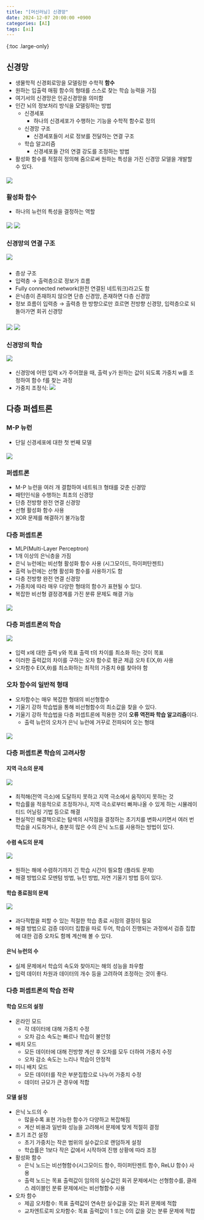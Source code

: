 ```yaml
---
title: "[머신러닝] 신경망"
date: 2024-12-07 20:00:00 +0900
categories: [AI]
tags: [ai]
---
```


{:toc .large-only}

## 신경망

- 생물학적 신경회로망을 모델링한 수학적 **함수**
- 원하는 입출력 매핑 함수의 형태를 스스로 찾는 학습 능력을 가짐
- 여기서의 신경망은 인공신경망을 의미함
- 인간 뇌의 정보처리 방식을 모델링하는 방법
  - 신경세포
    - 하나의 신경세포가 수행하는 기능을 수학적 함수로 정의
  - 신경망 구조
    - 신경세포들이 서로 정보를 전달하는 연결 구조
  - 학습 알고리즘
    - 신경세포들 간의 연결 강도를 조정하는 방법
- 활성화 함수를 적절히 정의해 줌으로써 원하는 특성을 가진 신경망 모델을 개발할 수 있다.

<img src="../../assets/img/blog/2024-12-07-neural-networks_01.png" style="margin-top:5px;">

### 활성화 함수

- 하나의 뉴런의 특성을 결정하는 역할

<img src="../../assets/img/blog/2024-12-07-neural-networks_02.png" style="margin-top:5px;">

<img src="../../assets/img/blog/2024-12-07-neural-networks_03.png" style="margin-top:5px;">

### 신경망의 연결 구조

<img src="../../assets/img/blog/2024-12-07-neural-networks_04.png" style="margin-bottom:10px;">

- 층상 구조
- 입력층 → 출력층으로 정보가 흐름
- Fully connected network(완전 연결된 네트워크)라고도 함
- 은닉층이 존재하지 않으면 단층 신경망, 존재하면 다층 신경망
- 정보 흐름이 입력층 → 출력층 한 방향으로만 흐르면 전방향 신경망, 입력층으로 되돌아가면 회귀 신경망

<img src="../../assets/img/blog/2024-12-07-neural-networks_05.png" style="margin-top:10px;">

<img src="../../assets/img/blog/2024-12-07-neural-networks_06.png">

### 신경망의 학습

<img src="../../assets/img/blog/2024-12-07-neural-networks_08.png" style="margin-bottom:5px">

- 신경망에 어떤 입력 x가 주어졌을 때, 출력 y가 원하는 값이 되도록 가중치 w를 조정하여 함수 f를 찾는 과정
- 가중치 조정식: <img src="../../assets/img/blog/2024-12-07-neural-networks_07.png">

## 다층 퍼셉트론

### M-P 뉴런

- 단일 신경세포에 대한 첫 번째 모델

<img src="../../assets/img/blog/2024-12-07-neural-networks_09.png" style="margin-top:5px">

### 퍼셉트론

- M-P 뉴런을 여러 개 결합하여 네트워크 형태를 갖춘 신경망
- 패턴인식을 수행하는 최초의 신경망
- 단층 전방향 완전 연결 신경망
- 선형 활성화 함수 사용
- XOR 문제를 해결하기 불가능함

### 다층 퍼셉트론

- MLP(Multi-Layer Perceptron)
- 1개 이상의 은닉층을 가짐
- 은닉 뉴런에는 비선형 활성화 함수 사용 (시그모이드, 하이퍼탄젠트)
- 출력 뉴런에는 선형 활성화 함수를 사용하기도 함
- 다층 전방향 완전 연결 신경망
- 가중치에 따라 매우 다양한 형태의 함수가 표현될 수 있다.
- 복잡한 비선형 결정경계를 가진 분류 문제도 해결 가능

<img src="../../assets/img/blog/2024-12-07-neural-networks_10.png" style="margin-top:5px">

### 다층 퍼셉트론의 학습

<img src="../../assets/img/blog/2024-12-07-neural-networks_11.png" style="margin-bottom:5px">

- 입력 x에 대한 출력 y와 목표 출력 t의 차이를 최소화 하는 것이 목표
- 이러한 출력값의 차이를 구하는 오차 함수로 평균 제곱 오차 E(X,θ) 사용
- 오차함수 E(X,θ)를 최소화하는 최적의 가중치 θ를 찾아야 함

### 오차 함수의 일반적 형태

- 오차함수는 매우 복잡한 형태의 비선형함수
- 기울기 강하 학습법을 통해 비선형함수의 최소값을 찾을 수 있다.
- 기울기 강하 학습법을 다층 퍼셉트론에 적용한 것이 **오류 역전파 학습 알고리즘**이다.
  - 출력 뉴런의 오차가 은닉 뉴런에 거꾸로 전파되어 오는 형태

<img src="../../assets/img/blog/2024-12-07-neural-networks_12.png" style="margin-top:5px">

### 다층 퍼셉트론 학습의 고려사항

#### 지역 극소의 문제

<img src="../../assets/img/blog/2024-12-07-neural-networks_13.png" style="margin-bottom:5px">

- 최적해(전역 극소)에 도달하지 못하고 지역 극소에서 움직이지 못하는 것
- 학습률을 적응적으로 조정하거나, 지역 극소로부터 빠져나올 수 있게 하는 시뮬레이티드 어닐링 기법 등으로 해결
- 현실적인 해결책으로는 탐색의 시작점을 결정하는 초기치를 변화시키면서 여러 번 학습을 시도하거나, 충분히 많은 수의 은닉 노드를 사용하는 방법이 있다.

#### 수렴 속도의 문제

<img src="../../assets/img/blog/2024-12-07-neural-networks_14.png" style="margin-bottom:5px">

- 원하는 해에 수렴하기까지 긴 학습 시간이 필요함 (플라토 문제)
- 해결 방법으로 모멘텀 방법, 뉴턴 방법, 자연 기울기 방법 등이 있다.

#### 학습 종료점의 문제

<img src="../../assets/img/blog/2024-12-07-neural-networks_15.png" style="margin-bottom:5px">

- 과다적합을 피할 수 있는 적절한 학습 종료 시점의 결정이 필요
- 해결 방법으로 검증 데이터 집합을 따로 두어, 학습이 진행되는 과정에서 검증 집합에 대한 검증 오차도 함께 계산해 볼 수 있다.

#### 은닉 뉴런의 수

- 실제 문제에서 학습의 속도와 찾아지는 해의 성능을 좌우함
- 입력 데이터 차원과 데이터의 개수 등을 고려하여 조정하는 것이 좋다.

### 다층 퍼셉트론의 학습 전략

#### 학습 모드의 설정

- 온라인 모드
  - 각 데이터에 대해 가중치 수정
  - 오차 감소 속도는 빠르나 학습이 불안정
- 배치 모드
  - 모든 데이터에 대해 전방향 계산 후 오차를 모두 더하여 가중치 수정
  - 오차 감소 속도는 느리나 학습이 안정적
- 미니 배치 모드
  - 모든 데이터를 작은 부분집합으로 나누어 가중치 수정
  - 데이터 규모가 큰 경우에 적합

#### 모델 설정

- 은닉 노드의 수
  - 많을수록 표현 가능한 함수가 다양하고 복잡해짐
  - 계산 비용과 일반화 성능을 고려해서 문제에 맞게 적절히 결정
- 초기 조건 설정
  - 초기 가중치는 작은 범위의 실수값으로 랜덤하게 설정
  - 학습률은 1보다 작은 값에서 시작하여 진행 상황에 따라 조정
- 활성화 함수
  - 은닉 노드는 비선형함수(시그모이드 함수, 하이퍼탄젠트 함수, ReLU 함수) 사용
  - 출력 노드는 목표 출력값이 임의의 실수값인 회귀 문제에서는 선형함수를, 클래스 레이블인 분류 문제에서는 비선형함수 사용
- 오차 함수
  - 제곱 오차함수: 목표 출력값이 연속한 실수값을 갖는 회귀 문제에 적합
  - 교차엔트로피 오차함수: 목표 출력값이 1 또는 0의 값을 갖는 분류 문제에 적합
